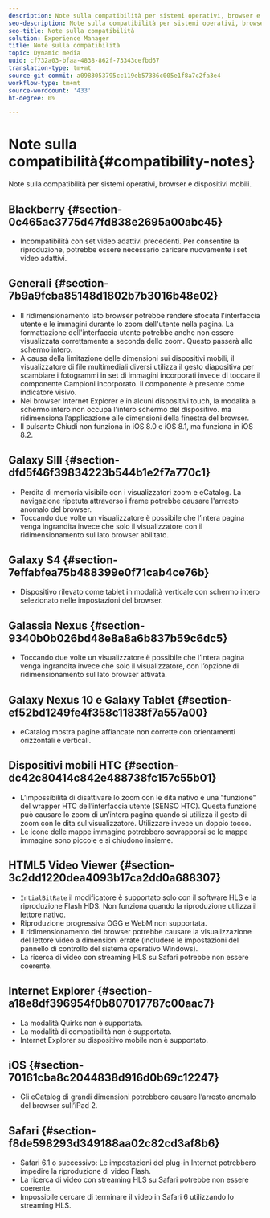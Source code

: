```yaml
---
description: Note sulla compatibilità per sistemi operativi, browser e dispositivi mobili.
seo-description: Note sulla compatibilità per sistemi operativi, browser e dispositivi mobili.
seo-title: Note sulla compatibilità
solution: Experience Manager
title: Note sulla compatibilità
topic: Dynamic media
uuid: cf732a03-bfaa-4838-862f-73343cefbd67
translation-type: tm+mt
source-git-commit: a0983053795cc119eb57386c005e1f8a7c2fa3e4
workflow-type: tm+mt
source-wordcount: '433'
ht-degree: 0%

---
```



# Note sulla compatibilità{#compatibility-notes}

<!-- Updated June 1, 2020 from https://wiki.corp.adobe.com/pages/viewpage.action?spaceKey=scene7qa&title=s7Viewers%2C+S7SDK%2C+S7OnDemand+Release+Notes - Contact is Sasha -->

Note sulla compatibilità per sistemi operativi, browser e dispositivi mobili.

## Blackberry {#section-0c465ac3775d47fd838e2695a00abc45}

* Incompatibilità con set video adattivi precedenti. Per consentire la riproduzione, potrebbe essere necessario caricare nuovamente i set video adattivi.

## Generali {#section-7b9a9fcba85148d1802b7b3016b48e02}

* Il ridimensionamento lato browser potrebbe rendere sfocata l&#39;interfaccia utente e le immagini durante lo zoom dell&#39;utente nella pagina. La formattazione dell&#39;interfaccia utente potrebbe anche non essere visualizzata correttamente a seconda dello zoom. Questo passerà allo schermo intero.
* A causa della limitazione delle dimensioni sui dispositivi mobili, il visualizzatore di file multimediali diversi utilizza il gesto diapositiva per scambiare i fotogrammi in set di immagini incorporati invece di toccare il componente Campioni incorporato. Il componente è presente come indicatore visivo.
* Nei browser Internet Explorer e in alcuni dispositivi touch, la modalità a schermo intero non occupa l&#39;intero schermo del dispositivo. ma ridimensiona l’applicazione alle dimensioni della finestra del browser.
* Il pulsante Chiudi non funziona in iOS 8.0 e iOS 8.1, ma funziona in iOS 8.2.

## Galaxy SIII {#section-dfd5f46f39834223b544b1e2f7a770c1}

* Perdita di memoria visibile con i visualizzatori zoom e eCatalog. La navigazione ripetuta attraverso i frame potrebbe causare l&#39;arresto anomalo del browser.
* Toccando due volte un visualizzatore è possibile che l’intera pagina venga ingrandita invece che solo il visualizzatore con il ridimensionamento sul lato browser abilitato.

## Galaxy S4 {#section-7effabfea75b488399e0f71cab4ce76b}

* Dispositivo rilevato come tablet in modalità verticale con schermo intero selezionato nelle impostazioni del browser.

## Galassia Nexus {#section-9340b0b026bd48e8a8a6b837b59c6dc5}

* Toccando due volte un visualizzatore è possibile che l’intera pagina venga ingrandita invece che solo il visualizzatore, con l’opzione di ridimensionamento sul lato browser attivata.

## Galaxy Nexus 10 e Galaxy Tablet {#section-ef52bd1249fe4f358c11838f7a557a00}

* eCatalog mostra pagine affiancate non corrette con orientamenti orizzontali e verticali.

## Dispositivi mobili HTC {#section-dc42c80414c842e488738fc157c55b01}

* L’impossibilità di disattivare lo zoom con le dita nativo è una &quot;funzione&quot; del wrapper HTC dell’interfaccia utente (SENSO HTC). Questa funzione può causare lo zoom di un’intera pagina quando si utilizza il gesto di zoom con le dita sul visualizzatore. Utilizzare invece un doppio tocco.
* Le icone delle mappe immagine potrebbero sovrapporsi se le mappe immagine sono piccole e si chiudono insieme.

## HTML5 Video Viewer {#section-3c2dd1220dea4093b17ca2dd0a688307}

* `IntialBitRate` il modificatore è supportato solo con il software HLS e la riproduzione Flash HDS. Non funziona quando la riproduzione utilizza il lettore nativo.
* Riproduzione progressiva OGG e WebM non supportata.
* Il ridimensionamento del browser potrebbe causare la visualizzazione del lettore video a dimensioni errate (includere le impostazioni del pannello di controllo del sistema operativo Windows).
* La ricerca di video con streaming HLS su Safari potrebbe non essere coerente.

## Internet Explorer {#section-a18e8df396954f0b807017787c00aac7}

* La modalità Quirks non è supportata.
* La modalità di compatibilità non è supportata.
* Internet Explorer su dispositivo mobile non è supportato.

## iOS {#section-70161cba8c2044838d916d0b69c12247}

* Gli eCatalog di grandi dimensioni potrebbero causare l’arresto anomalo del browser sull’iPad 2.

## Safari {#section-f8de598293d349188aa02c82cd3af8b6}

* Safari 6.1 o successivo: Le impostazioni del plug-in Internet potrebbero impedire la riproduzione di video Flash.
* La ricerca di video con streaming HLS su Safari potrebbe non essere coerente.
* Impossibile cercare di terminare il video in Safari 6 utilizzando lo streaming HLS.

